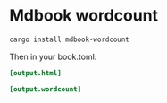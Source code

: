 # Mdbook wordcount

```sh
cargo install mdbook-wordcount
```

Then in your book.toml:

```toml
[output.html]

[output.wordcount]
```
